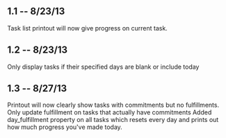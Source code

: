1.1 -- 8/23/13
-------------------

Task list printout will now give progress on current task.

1.2 -- 8/23/13
-------------------

Only display tasks if their specified days are blank or include today

1.3 -- 8/27/13
-------------------

Printout will now clearly show tasks with commitments but no fulfillments.
Only update fulfillment on tasks that actually have commitments
Added day_fulfillment property on all tasks which resets every day and prints out how much progress you've made today.
